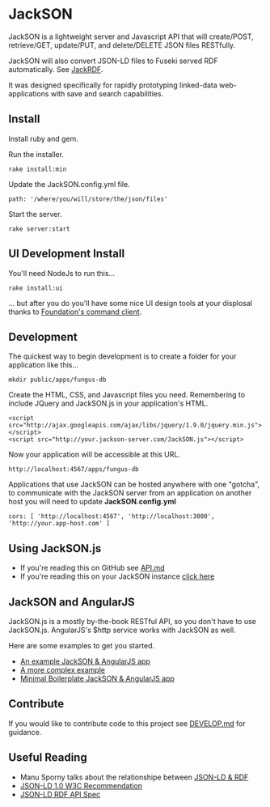 # JackSON
JackSON is a lightweight server and Javascript API that will create/POST, retrieve/GET, update/PUT, and delete/DELETE JSON files RESTfully.

JackSON will also convert JSON-LD files to Fuseki served RDF automatically.
See [JackRDF](http://github.com/caesarfeta/jackrdf).

It was designed specifically for rapidly prototyping linked-data web-applications with save and search capabilities.

## Install
Install ruby and gem.

Run the installer.

	rake install:min

Update the JackSON.config.yml file.

	path: '/where/you/will/store/the/json/files'

Start the server.

	rake server:start

## UI Development Install
You'll need NodeJs to run this...

	rake install:ui

... but after you do you'll have some nice UI design tools at your displosal thanks to [Foundation's command client](http://foundation.zurb.com/docs/sass.html).

## Development
The quickest way to begin development is to create a folder for your application like this...

	mkdir public/apps/fungus-db

Create the HTML, CSS, and Javascript files you need.
Remembering to include JQuery and JackSON.js in your application's HTML.

	<script src="http://ajax.googleapis.com/ajax/libs/jquery/1.9.0/jquery.min.js"></script>
	<script src="http://your.jackson-server.com/JackSON.js"></script>

Now your application will be accessible at this URL.

	http://localhost:4567/apps/fungus-db

Applications that use JackSON can be hosted anywhere with one "gotcha", to communicate with the JackSON server from an application on another host you will need to update **JackSON.config.yml**

	cors: [ 'http://localhost:4567', 'http://localhost:3000', 'http://your.app-host.com' ]

## Using  JackSON.js
* If you're reading this on GitHub see [API.md](API.md)
* If you're reading this on your JackSON instance [click here](/api)

## JackSON and AngularJS
JackSON.js is a mostly by-the-book RESTful API, so you don't have to use JackSON.js.
AngularJS's $http service works with JackSON as well.

Here are some examples to get you started.

* [An example JackSON &amp; AngularJS app](examples/angular/index.html)
* [A more complex example](examples/angular/index.html)
* [Minimal Boilerplate JackSON &amp; AngularJS app](apps/boilerplate/index.html)

## Contribute
If you would like to contribute code to this project see [DEVELOP.md](DEVELOP.md) for guidance.

## Useful Reading
* Manu Sporny talks about the relationshipe between [JSON-LD &amp; RDF](http://manu.sporny.org/2014/json-ld-origins-2/)
* [JSON-LD 1.0 W3C Recommendation](http://www.w3.org/TR/json-ld/)
* [JSON-LD RDF API Spec](http://json-ld.org/spec/latest/json-ld-rdf/)